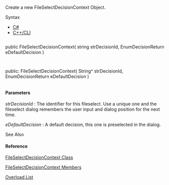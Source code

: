 Create a new FileSelectDecisionContext Object.

Syntax

* [C#](#i-syntax-CS)
* [C++/CLI](#i-syntax-CPP2005)

```
```
public FileSelectDecisionContext( 
   string strDecisionId,
   EnumDecisionReturn eDefaultDecision
)
```
```

```
```
public:
FileSelectDecisionContext( 
   String^ strDecisionId,
   EnumDecisionReturn eDefaultDecision
)
```
```

#### Parameters

*strDecisionId*
:   The identifier for this fileselect. Use a unique one and the fileselect dialog remembers the user input and dialog position for the next time.

*eDefaultDecision*
:   A default decision, this one is preselected in the dialog.



See Also

#### Reference

[FileSelectDecisionContext Class](Eplan.EplApi.Baseu~Eplan.EplApi.Base.FileSelectDecisionContext.html)
  
[FileSelectDecisionContext Members](Eplan.EplApi.Baseu~Eplan.EplApi.Base.FileSelectDecisionContext_members.html)
  
[Overload List](Eplan.EplApi.Baseu~Eplan.EplApi.Base.FileSelectDecisionContext~_ctor.html)
